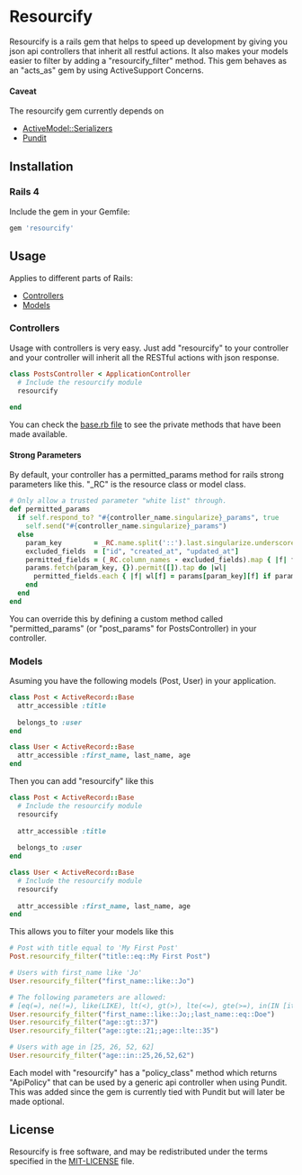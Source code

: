 # Resourcify

Resourcify is a rails gem that helps to speed up development by giving you json api controllers that inherit all restful actions. It also makes your models easier to filter by adding a "resourcify_filter" method. This gem behaves as an "acts_as" gem by using ActiveSupport Concerns.

#### Caveat
The resourcify gem currently depends on 
* [ActiveModel::Serializers](https://github.com/rails-api/active_model_serializers)
* [Pundit](https://github.com/elabs/pundit)

## Installation

### Rails 4

Include the gem in your Gemfile:

```ruby
gem 'resourcify'
```

## Usage

Applies to different parts of Rails:

* [Controllers](#controllers)
* [Models](#models)

### Controllers

Usage with controllers is very easy. Just add "resourcify" to your controller and your controller will inherit all the RESTful actions with json response.

```ruby
class PostsController < ApplicationController
  # Include the resourcify module
  resourcify
  
end
```

You can check the [base.rb file](https://github.com/stephenbaidu/resourcify/blob/master/lib/resourcify/controller/base.rb) to see the private methods that have been made available.

#### Strong Parameters

By default, your controller has a permitted_params method for rails strong parameters like this. "_RC" is the resource class or model class.

```ruby
# Only allow a trusted parameter "white list" through.
def permitted_params
  if self.respond_to? "#{controller_name.singularize}_params", true
    self.send("#{controller_name.singularize}_params")
  else
    param_key        = _RC.name.split('::').last.singularize.underscore.to_sym
    excluded_fields  = ["id", "created_at", "updated_at"]
    permitted_fields = (_RC.column_names - excluded_fields).map { |f| f.to_sym }
    params.fetch(param_key, {}).permit([]).tap do |wl|
      permitted_fields.each { |f| wl[f] = params[param_key][f] if params[param_key].key?(f) }
    end
  end
end
```
You can override this by defining a custom method called "permitted_params" (or "post_params" for PostsController) in your controller.

### Models

Asuming you have the following models (Post, User) in your application.

```ruby
class Post < ActiveRecord::Base
  attr_accessible :title
  
  belongs_to :user
end

class User < ActiveRecord::Base
  attr_accessible :first_name, last_name, age
end
```

Then you can add "resourcify" like this

```ruby
class Post < ActiveRecord::Base
  # Include the resourcify module
  resourcify
  
  attr_accessible :title
  
  belongs_to :user
end

class User < ActiveRecord::Base
  # Include the resourcify module
  resourcify
  
  attr_accessible :first_name, last_name, age
end
```

This allows you to filter your models like this
```ruby
# Post with title equal to 'My First Post'
Post.resourcify_filter("title::eq::My First Post")

# Users with first_name like 'Jo'
User.resourcify_filter("first_name::like::Jo")

# The following parameters are allowed:
# [eq(=), ne(!=), like(LIKE), lt(<), gt(>), lte(<=), gte(>=), in(IN [items]), nin(NOT IN [items])]
User.resourcify_filter("first_name::like::Jo;;last_name::eq::Doe")
User.resourcify_filter("age::gt::37")
User.resourcify_filter("age::gte::21;;age::lte::35")

# Users with age in [25, 26, 52, 62] 
User.resourcify_filter("age::in::25,26,52,62")
```

Each model with  "resourcify" has a "policy_class" method which returns "ApiPolicy" that can be used by a generic api controller when using Pundit. This was added since the gem is currently tied with Pundit but will later be made optional.

## License

Resourcify is free software, and may be redistributed under the terms specified in the [MIT-LICENSE](MIT-LICENSE) file.